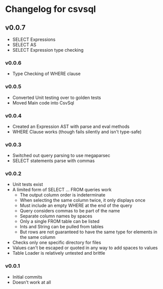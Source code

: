 # Changelog for csvsql

## v0.0.7
* SELECT Expressions
* SELECT AS
* SELECT Expression type checking

### v0.0.6
* Type Checking of WHERE clause

### v0.0.5
* Converted Unit testing over to golden tests
* Moved Main code into CsvSql

### v0.0.4
* Created an Expression AST with parse and eval methods
* WHERE Clause works (though fails silently and isn't type-safe)

### v0.0.3
* Switched out query parsing to use megaparsec
* SELECT statements parse with commas

### v0.0.2

* Unit tests exist
* A limited form of SELECT ... FROM queries work
  * The output column order is indeterminate
  * When selecting the same column twice, it only displays once
  * Must include an empty WHERE at the end of the query
  * Query considers commas to be part of the name
  * Separate column names by spaces
  * Only a single FROM table can be listed
  * Ints and String can be pulled from tables
  * But rows are not guaranteed to have the same type for elements in the same column
* Checks only one specific directory for files
* Values can't be escaped or quoted in any way to add spaces to values
* Table Loader is relatively untested and brittle

### v0.0.1

* Initial commits
* Doesn't work at all